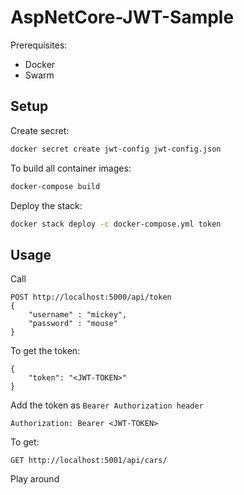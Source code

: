 # AspNetCore-JWT-Sample

Prerequisites:

* Docker
* Swarm

## Setup

Create secret:

```bash
docker secret create jwt-config jwt-config.json
```

To build all container images:

```bash
docker-compose build
```

Deploy the stack:

```bash
docker stack deploy -c docker-compose.yml token
```

## Usage

Call

```
POST http://localhost:5000/api/token
{
    "username" : "mickey",
    "password" : "mouse"
}
```

To get the token:

```
{
    "token": "<JWT-TOKEN>"
}
```

Add the token as ```Bearer Authorization header```

```
Authorization: Bearer <JWT-TOKEN>
```

To get:

```
GET http://localhost:5001/api/cars/
```

Play around